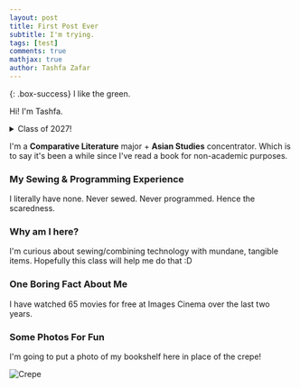 ```yaml
---
layout: post
title: First Post Ever
subtitle: I'm trying.
tags: [test]
comments: true
mathjax: true
author: Tashfa Zafar
---
```


{: .box-success}
I like the green.

Hi! I'm Tashfa.

<details markdown="1">
<summary>Class of 2027!</summary>
For now?
</details>

I'm a **Comparative Literature** major + **Asian Studies** concentrator. Which is to say it's been a while since I've read a book for non-academic purposes. 

### My Sewing & Programming Experience

I literally have none. Never sewed. Never programmed. Hence the scaredness.

### Why am I here?

I'm curious about sewing/combining technology with mundane, tangible items. Hopefully this class will help me do that :D

### One Boring Fact About Me

I have watched 65 movies for free at Images Cinema over the last two years.

### Some Photos For Fun

I'm going to put a photo of my bookshelf here in place of the crepe! 

![Crepe](https://beautifuljekyll.com/assets/img/crepe.jpg)

